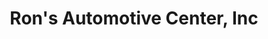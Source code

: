 ---
title: "Ron's Automotive Center, Inc"
url: /litchfield/rons-automotive-center-inc/
shop: car repair
---